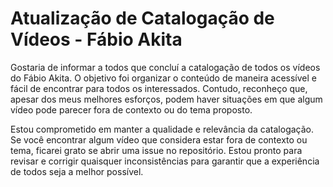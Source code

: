 # Atualização de Catalogação de Vídeos - Fábio Akita

Gostaria de informar a todos que concluí a catalogação de todos os vídeos do Fábio Akita. O objetivo foi organizar o conteúdo de maneira acessível e fácil de encontrar para todos os interessados. Contudo, reconheço que, apesar dos meus melhores esforços, podem haver situações em que algum vídeo pode parecer fora de contexto ou do tema proposto.

Estou comprometido em manter a qualidade e relevância da catalogação. Se você encontrar algum vídeo que considera estar fora de contexto ou tema, ficarei grato se abrir uma issue no repositório. Estou pronto para revisar e corrigir quaisquer inconsistências para garantir que a experiência de todos seja a melhor possível.
